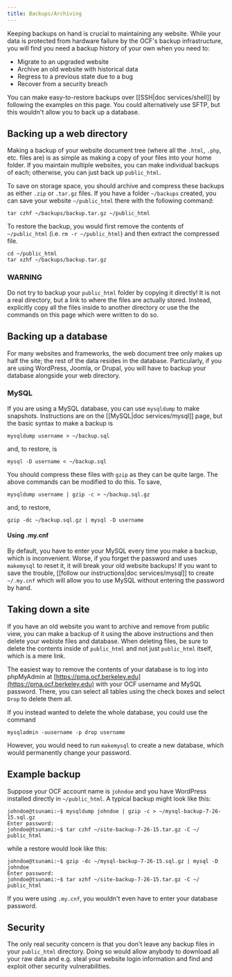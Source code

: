 ```yaml
---
title: Backups/Archiving
---
```


Keeping backups on hand is crucial to maintaining any website. While your data
is protected from hardware failure by the OCF's backup infrastructure, you will
find you need a backup history of your own when you need to:

* Migrate to an upgraded website
* Archive an old website with historical data
* Regress to a previous state due to a bug
* Recover from a security breach

You can make easy-to-restore backups over [[SSH|doc services/shell]] by
following the examples on this page. You could alternatively use SFTP, but this
wouldn't allow you to back up a database.


## Backing up a web directory

Making a backup of your website document tree (where all the `.html`, `.php`,
etc. files are) is as simple as making a copy of your files into your home
folder. If you maintain multiple websites, you can make individual backups of
each; otherwise, you can just back up `public_html`.

To save on storage space, you should archive and compress these backups as
either `.zip` or `.tar.gz` files. If you have a folder `~/backups` created, you
can save your website `~/public_html` there with the following command:

    tar czhf ~/backups/backup.tar.gz ~/public_html

To restore the backup, you would first remove the contents of `~/public_html`
(i.e. `rm -r ~/public_html`) and then extract the compressed file.

    cd ~/public_html
    tar xzhf ~/backups/backup.tar.gz

### WARNING

Do not try to backup your `public_html` folder by copying it directly! It is
not a real directory, but a link to where the files are actually stored.
Instead, explicitly copy all the files inside to another directory or use the
the commands on this page which were written to do so.


## Backing up a database

For many websites and frameworks, the web document tree only makes up half the
site; the rest of the data resides in the database. Particularly, if you are
using WordPress, Joomla, or Drupal, you will have to backup your database
alongside your web directory.

### MySQL

If you are using a MySQL database, you can use `mysqldump` to make snapshots.
Instructions are on the [[MySQL|doc services/mysql]] page, but the basic syntax
to make a backup is

    mysqldump username > ~/backup.sql

and, to restore, is

    mysql -D username < ~/backup.sql

You should compress these files with `gzip` as they can be quite large. The
above commands can be modified to do this. To save,

    mysqldump username | gzip -c > ~/backup.sql.gz

and, to restore,

    gzip -dc ~/backup.sql.gz | mysql -D username

#### Using .my.cnf

By default, you have to enter your MySQL every time you make a backup, which is
inconvenient. Worse, if you forget the password and uses `makemysql` to reset
it, it will break your old website backups! If you want to save the trouble,
[[follow our instructions|doc services/mysql]] to create `~/.my.cnf` which will
allow you to use MySQL without entering the password by hand.


## Taking down a site

If you have an old website you want to archive and remove from public view, you
can make a backup of it using the above instructions and then delete your
webiste files and database. When deleting files, be sure to delete the contents
inside of `public_html` and not just `public_html` itself, which is a mere
link.

The easiest way to remove the contents of your database is to log into
phpMyAdmin at [https://pma.ocf.berkeley.edu](https://pma.ocf.berkeley.edu) with
your OCF username and MySQL password. There, you can select all tables using
the check boxes and select `Drop` to delete them all.

If you instead wanted to delete the whole database, you could use the command

    mysqladmin -uusername -p drop username

However, you would need to run `makemysql` to create a new database, which
would permanently change your password.


## Example backup

Suppose your OCF account name is `johndoe` and you have WordPress installed
directly in `~/public_html`. A typical backup might look like this:

    johndoe@tsunami:~$ mysqldump johndoe | gzip -c > ~/mysql-backup-7-26-15.sql.gz
    Enter password:
    johndoe@tsunami:~$ tar czhf ~/site-backup-7-26-15.tar.gz -C ~/ public_html

while a restore would look like this:

    johndoe@tsunami:~$ gzip -dc ~/mysql-backup-7-26-15.sql.gz | mysql -D johndoe
    Enter password:
    johndoe@tsunami:~$ tar xzhf ~/site-backup-7-26-15.tar.gz -C ~/ public_html

If you were using `.my.cnf`, you wouldn't even have to enter your database
password.


## Security

The only real security concern is that you don't leave any backup files in your
`public_html` directory. Doing so would allow anybody to download all your raw
data and e.g. steal your website login information and find and exploit other
security vulnerabilities.
